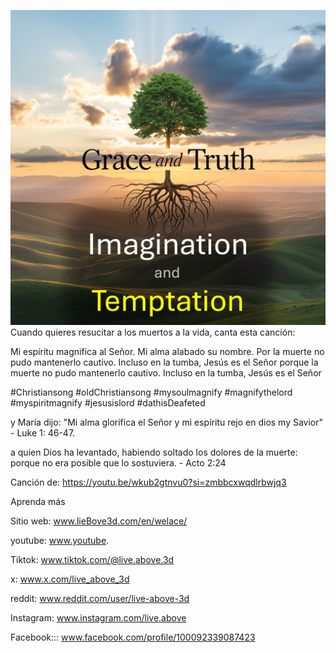 ![Video cover image](../cover.jpg)
Cuando quieres resucitar a los muertos a la vida, canta esta canción:

Mi espíritu magnifica al Señor.
Mi alma alabado su nombre.
Por la muerte no pudo mantenerlo cautivo.
Incluso en la tumba, Jesús es el Señor
porque la muerte no pudo mantenerlo cautivo.
Incluso en la tumba, Jesús es el Señor


#Christiansong #oldChristiansong #mysoulmagnify #magnifythelord #myspiritmagnify #jesusislord #dathisDeafeted


y María dijo: "Mi alma glorifica el Señor y mi espíritu rejo en dios my Savior" - Luke 1: 46-47.

a quien Dios ha levantado, habiendo soltado los dolores de la muerte: porque no era posible que lo sostuviera. - Acto 2:24

Canción de: https://youtu.be/wkub2gtnvu0?si=zmbbcxwqdlrbwjq3


Aprenda más


Sitio web: www.lieBove3d.com/en/welace/

youtube: www.youtube.

Tiktok: www.tiktok.com/@live.above.3d

x: www.x.com/live_above_3d

reddit: www.reddit.com/user/live-above-3d

Instagram: www.instagram.com/live.above

Facebook::: www.facebook.com/profile/100092339087423
